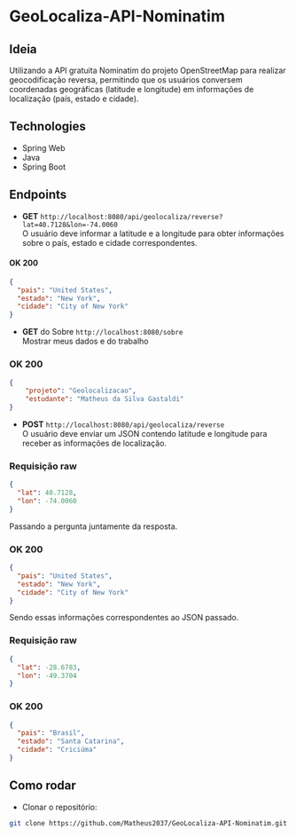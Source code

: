 # GeoLocaliza-API-Nominatim

## Ideia
Utilizando a API gratuita Nominatim do projeto OpenStreetMap para realizar geocodificação reversa, permitindo que os usuários conversem coordenadas geográficas (latitude e longitude) em informações de localização (país, estado e cidade).

## Technologies
- Spring Web
- Java
- Spring Boot

## Endpoints

* **GET** `http://localhost:8080/api/geolocaliza/reverse?lat=40.7128&lon=-74.0060`  
  O usuário deve informar a latitude e a longitude para obter informações sobre o país, estado e cidade correspondentes.

#### **OK 200**
```json
{
  "pais": "United States",
  "estado": "New York",
  "cidade": "City of New York"
}
```

* **GET** do Sobre `http://localhost:8080/sobre`  
Mostrar meus dados e do trabalho

### **OK 200**
```json
{
    "projeto": "Geolocalizacao",
    "estudante": "Matheus da Silva Gastaldi"
}
```

* **POST** `http://localhost:8080/api/geolocaliza/reverse`  
  O usuário deve enviar um JSON contendo latitude e longitude para receber as informações de localização.

### Requisição raw

```json
{
  "lat": 40.7128,
  "lon": -74.0060
} 
```
Passando a pergunta juntamente da resposta.

### **OK 200**
```json
{
  "pais": "United States",
  "estado": "New York",
  "cidade": "City of New York"
}
```

Sendo essas informações correspondentes ao JSON passado.

### Requisição raw

```json
{
  "lat": -28.6783,
  "lon": -49.3704
} 
```
### **OK 200**
```json
{
  "pais": "Brasil",
  "estado": "Santa Catarina",
  "cidade": "Criciúma"
}
```


## Como rodar

* Clonar o repositório: 
```bash
git clone https://github.com/Matheus2037/GeoLocaliza-API-Nominatim.git
```
